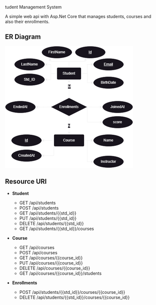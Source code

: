 tudent Management System

A simple web api with Asp.Net Core that manages students, courses and also their enrollments.

## ER Diagram

![ER Diagram](imgs/er-diagram.png)

## Resource URI

- **Student**
    - GET /api/students
    - POST /api/students
    - GET /api/students/{{std_id}}
    - PUT /api/students/{{std_id}}
    - DELETE /api/students/{{std_id}}
    - GET /api/students/{{std_id}}/courses

- **Course**
    - GET /api/courses
    - POST /api/courses
    - GET /api/courses/{{course_id}}
    - PUT /api/courses/{{course_id}}
    - DELETE /api/courses/{{course_id}}
    - GET /api/courses/{{course_id}}/students

- **Enrollments**
    - POST /api/students/{{std_id}}/courses/{{course_id}}
    - DELETE /api/students/{{std_id}}/courses/{{course_id}}


